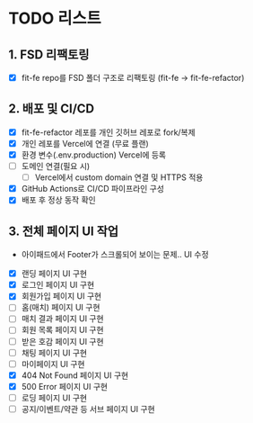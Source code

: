 # TODO 리스트

## 1. FSD 리팩토링

- [x] fit-fe repo를 FSD 폴더 구조로 리팩토링 (fit-fe → fit-fe-refactor)

## 2. 배포 및 CI/CD

- [x] fit-fe-refactor 레포를 개인 깃허브 레포로 fork/복제
- [x] 개인 레포를 Vercel에 연결 (무료 플랜)
- [x] 환경 변수(.env.production) Vercel에 등록
- [ ] 도메인 연결(필요 시)
  - [ ] Vercel에서 custom domain 연결 및 HTTPS 적용
- [x] GitHub Actions로 CI/CD 파이프라인 구성
- [x] 배포 후 정상 동작 확인

## 3. 전체 페이지 UI 작업

- 아이패드에서 Footer가 스크롤되어 보이는 문제.. UI 수정
- [x] 랜딩 페이지 UI 구현
- [x] 로그인 페이지 UI 구현
- [x] 회원가입 페이지 UI 구현
- [ ] 홈(매치) 페이지 UI 구현
- [ ] 매치 결과 페이지 UI 구현
- [ ] 회원 목록 페이지 UI 구현
- [ ] 받은 호감 페이지 UI 구현
- [ ] 채팅 페이지 UI 구현
- [ ] 마이페이지 UI 구현
- [x] 404 Not Found 페이지 UI 구현
- [x] 500 Error 페이지 UI 구현
- [ ] 로딩 페이지 UI 구현
- [ ] 공지/이벤트/약관 등 서브 페이지 UI 구현

<!-- ## 4. 인증 관련

- [ ] 소셜 로그인 구현
- [ ] 회원가입 프로세스
- [ ] 프로필 설정

## 5. 매치 관련

- [ ] 매치 생성 프로세스
- [ ] 매치 필터링
- [ ] 매치 결과 페이지

## 6. 채팅 관련

- [ ] 채팅방 구현
- [ ] 실시간 메시지
- [ ] 알림 기능

## 7. 공통 기능

- [ ] 디바운스 유틸리티
- [ ] 에러 처리
- [ ] 로딩 상태 관리

## 8. 성능 최적화

- [ ] 이미지 최적화
- [ ] 코드 스플리팅
- [ ] 캐싱 전략

## 9. 테스트

- [ ] 단위 테스트
- [ ] 통합 테스트
- [ ] E2E 테스트 -->
